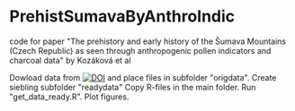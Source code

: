 # PrehistSumavaByAnthroIndic
code for paper "The prehistory and early history of the Šumava Mountains (Czech Republic) as seen through anthropogenic pollen indicators and charcoal data" by Kozáková et al

Dowload data from [![DOI](https://zenodo.org/badge/DOI/10.5281/zenodo.4003469.svg)](https://doi.org/10.5281/zenodo.4003469)
and place files in subfolder "origdata".
Create siebling subfolder "readydata"
Copy R-files in the main folder.
Run "get_data_ready.R".
Plot figures.
